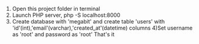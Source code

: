1) Open this project folder in terminal
2) Launch PHP server, php -S localhost:8000
3) Create database with 'megabit' and create table 'users' with 'id'(int),'email'(varchar),'created_at'(datetime) columns
4)Set username as 'root' and password as 'root'
That's it
